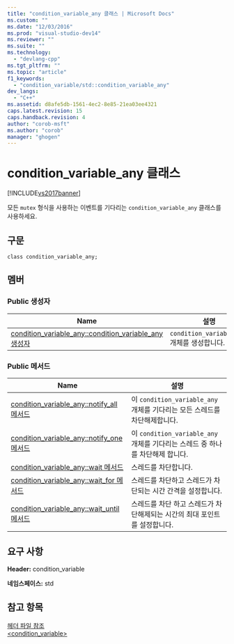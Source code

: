 ```yaml
---
title: "condition_variable_any 클래스 | Microsoft Docs"
ms.custom: ""
ms.date: "12/03/2016"
ms.prod: "visual-studio-dev14"
ms.reviewer: ""
ms.suite: ""
ms.technology: 
  - "devlang-cpp"
ms.tgt_pltfrm: ""
ms.topic: "article"
f1_keywords: 
  - "condition_variable/std::condition_variable_any"
dev_langs: 
  - "C++"
ms.assetid: d8afe5db-1561-4ec2-8e85-21ea03ee4321
caps.latest.revision: 15
caps.handback.revision: 4
author: "corob-msft"
ms.author: "corob"
manager: "ghogen"
---
```

# condition_variable_any 클래스
[!INCLUDE[vs2017banner](../assembler/inline/includes/vs2017banner.md)]

모든 `mutex` 형식을 사용하는 이벤트를 기다리는 `condition_variable_any` 클래스를 사용하세요.  
  
## 구문  
  
```  
class condition_variable_any;  
```  
  
## 멤버  
  
### Public 생성자  
  
|Name|설명|  
|----------|--------|  
|[condition\_variable\_any::condition\_variable\_any 생성자](../Topic/condition_variable_any::condition_variable_any%20Constructor.md)|`condition_variable_any` 개체를 생성합니다.|  
  
### Public 메서드  
  
|Name|설명|  
|----------|--------|  
|[condition\_variable\_any::notify\_all 메서드](../Topic/condition_variable_any::notify_all%20Method.md)|이 `condition_variable_any` 개체를 기다리는 모든 스레드를 차단해제합니다.|  
|[condition\_variable\_any::notify\_one 메서드](../Topic/condition_variable_any::notify_one%20Method.md)|이 `condition_variable_any` 개체를 기다리는 스레드 중 하나를 차단해제 합니다.|  
|[condition\_variable\_any::wait 메서드](../Topic/condition_variable_any::wait%20Method.md)|스레드를 차단합니다.|  
|[condition\_variable\_any::wait\_for 메서드](../Topic/condition_variable_any::wait_for%20Method.md)|스레드를 차단하고 스레드가 차단되는 시간 간격을 설정합니다.|  
|[condition\_variable\_any::wait\_until 메서드](../Topic/condition_variable_any::wait_until%20Method.md)|스레드를 차단 하고 스레드가 차단해제되는 시간의 최대 포인트를 설정합니다.|  
  
## 요구 사항  
 **Header:** condition\_variable  
  
 **네임스페이스:** std  
  
## 참고 항목  
 [헤더 파일 참조](../standard-library/cpp-standard-library-header-files.md)   
 [\<condition\_variable\>](../standard-library/condition-variable.md)